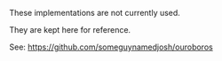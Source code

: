These implementations are not currently used.

They are kept here for reference.

See: https://github.com/someguynamedjosh/ouroboros
